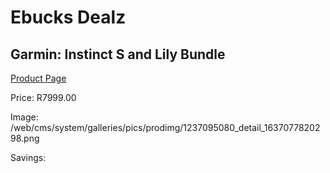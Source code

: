 
# Ebucks Dealz
## Garmin: Instinct S and Lily Bundle
[Product Page](https://www.ebucks.com/web/shop/productSelected.do?prodId=1237095080&catId=872270976)

Price: R7999.00

Image: /web/cms/system/galleries/pics/prodimg/1237095080_detail_1637077820298.png

Savings: 


	